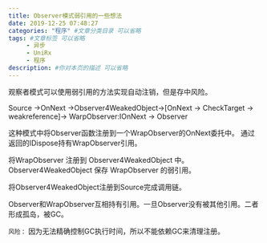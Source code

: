 ```yaml
---
title: Observer模式弱引用的一些想法
date: 2019-12-25 07:48:27
categories: "程序" #文章分类目录 可以省略
tags: #文章标签 可以省略
     - 异步
     - UniRx
     - 程序
description: #你对本页的描述 可以省略
---
```


观察者模式可以使用弱引用的方法实现自动注销，但是存中风险。

Source ->OnNext ->Observer4WeakedObject->[OnNext -> CheckTarget -> weakreference]-> WarpObserver:IOnNext ->  Observer

<!-- more -->

这种模式中将Observer函数注册到一个WrapObserver的OnNext委托中。
通过返回的IDispose持有WrapObserver引用。

将WrapObserver 注册到 Observer4WeakedObject 中。
Observer4WeakedObject  保存 WrapObserver 的弱引用。

将Observer4WeakedObject注册到Source完成调用链。

Observer和WrapObserver互相持有引用。一旦Observer没有被其他引用。二者形成孤岛，被GC。

`风险：` 因为无法精确控制GC执行时间，所以不能依赖GC来清理注册。









